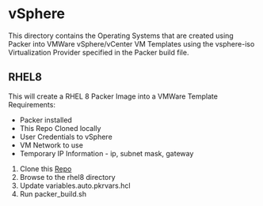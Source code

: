 # vSphere
This directory contains the Operating Systems that are created using Packer into VMWare vSphere/vCenter VM Templates using the vsphere-iso Virtualization Provider specified in the Packer build file.

## RHEL8
This will create a RHEL 8 Packer Image into a VMWare Template
Requirements:
 - Packer installed
 - This Repo Cloned locally
 - User Credentials to vSphere
 - VM Network to use
 - Temporary IP Information - ip, subnet mask, gateway

1. Clone this [Repo](https://github.com/chamilton614/packer.git)
2. Browse to the rhel8 directory
3. Update variables.auto.pkrvars.hcl
4. Run packer_build.sh